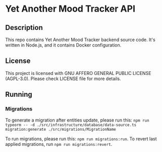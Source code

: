 # Yet Another Mood Tracker API

## Description

This repo contains Yet Another Mood Tracker backend source code. It's written in Node.js, and it contains Docker configuration.

## License

This project is licensed with GNU AFFERO GENERAL PUBLIC LICENSE (AGPL-3.0). Please check LICENSE file for more details.

## Running

### Migrations

To generate a migration after entities update, please run this: `npm run typeorm -- -d ./src/infrastructure/database/data-source.ts migration:generate ./src/migrations/MigrationName`

To run migrations, please run this: `npm run migrations:run`. To revert last applied migrations, run `npm run migrations:revert`.
